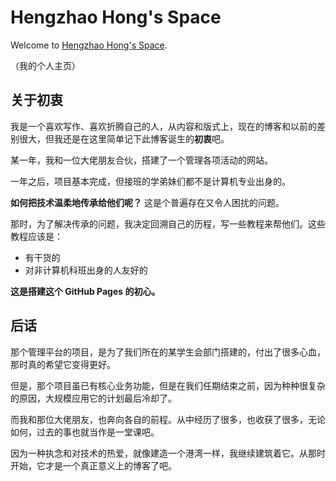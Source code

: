 # Hengzhao Hong's Space

Welcome to [Hengzhao Hong's Space](https://hengzhaohong.github.io).

（我的个人主页）

## 关于初衷

我是一个喜欢写作、喜欢折腾自己的人，从内容和版式上，现在的博客和以前的差别很大，但我还是在这里简单记下此博客诞生的**初衷**吧。

某一年，我和一位大佬朋友合伙，搭建了一个管理各项活动的网站。

一年之后，项目基本完成，但接班的学弟妹们都不是计算机专业出身的。

**如何把技术温柔地传承给他们呢？** 这是个普遍存在又令人困扰的问题。

那时，为了解决传承的问题，我决定回溯自己的历程，写一些教程来帮他们。这些教程应该是：

* 有干货的
* 对非计算机科班出身的人友好的

**这是搭建这个 GitHub Pages 的初心。**

## 后话

那个管理平台的项目，是为了我们所在的某学生会部门搭建的，付出了很多心血，那时真的希望它变得更好。

但是，那个项目虽已有核心业务功能，但是在我们任期结束之前，因为种种很复杂的原因，大规模应用它的计划最后冷却了。

而我和那位大佬朋友，也奔向各自的前程。从中经历了很多，也收获了很多，无论如何，过去的事也就当作是一堂课吧。

因为一种执念和对技术的热爱，就像建造一个港湾一样，我继续建筑着它。从那时开始，它才是一个真正意义上的博客了吧。
